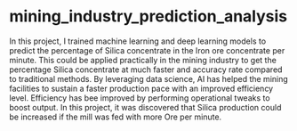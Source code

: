 # mining_industry_prediction_analysis
In this project, I trained machine learning and deep learning models to predict the percentage of Silica concentrate in the Iron ore concentrate per minute. This could be applied practically in the mining industry to get the percentage Silica concentrate at much faster and accuracy rate compared to traditional methods.
By leveraging data science, AI has helped the mining facilities to sustain a faster production pace with an improved efficiency level.
Efficiency has bee improved by performing operational tweaks to boost output.
In this project, it was discovered that Silica production could be increased if the mill was fed with more Ore per minute.

